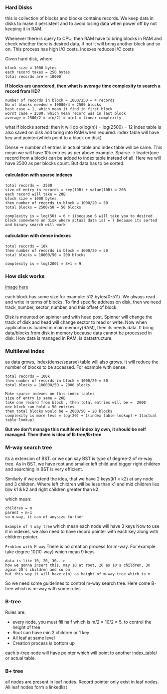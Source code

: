### Hard Disks
this is collection of blocks and blocks contains records. We keep data in disks to make it persistent and to avoid losing data when power off by not keeping it in RAM.

Whenever there is query to CPU, then RAM have to bring blocks in RAM and check whether there is desired data, if not it will bring another block and so on. This process has high I/O costs. Indexes reduces I/O costs

Given hard disk, where 
```
block size = 1000 bytes
each record takes = 250 bytes
total records are = 10000
```
**If blocks are unordered, then what is average time complexity to search a record from HD?**

```
number of records in block = 1000/250 = 4 records
No of blocks needed = 10000/4 = 2500 blocks 
best case = 1, which mean it find in first block
worst case = 2500, which mean record was in last block
average = 2500/2 = o(n/2) = o(n) = linear complexity
```

what if blocks sorted: then it will do o(log(n)) = log(2500) = 12
Index table is also saved on disk and bring into RAM when required. Index table will have key and pointer(which point to a block on disk)

Dense -> number of entries in actual table and index table will be same. This mean we will have 10k entries as per above example.
Sparse -> leader(one record from a block) can be added to index table instead of all. Here we will have 2500 as per blocks count. But data has to be sorted.

#### calculation with sparse indexes
```
total records =  2500
size of entry in records = key(10B) + value(10B) = 20B
each record will take = 20B
block size = 1000 bytes
then number of records in block = 1000/20 = 50
total blocks = 2500/50 = 50 blocks

complexity is = log(50) = 6 + 1(because 6 will take you to desired block somewhere on disk where actual data is) = 7 because its sorted and binary search will work  
```

#### calculation with dense indexes

```
total records = 10k
then number of records in block = 1000/20 = 50
total blocks = 10000/50 = 200 blocks

complexity is = log(200) = 8+1 = 9
```

### How disk works
[image here](https://drive.google.com/file/d/1-RPD4OcvAOd5yEQNeO4HPh5A7DMiX0zb/view)

each block has some size for example: 512 bytes(0-511). We always read and write in terms of blocks.
To find specific address on disk, then we need track_number, sector_number, and this offset of block.

Disk is mounted on spinner and with head post. Spinner will change the track of disk and head will change sector to read or write.
Now when application is loaded in main memory(RAM), then its needs data. It bring data/blocks from disk in memory because data cannot be processed in disk. How data is managed in RAM, is datastructure.

### Multilevel index
as data grows, index(dense/sparse) table will also grows. It will reduce the number of blocks to be accessed. For example with dense: 

```
total records = 100k
then number of records in block = 1000/20 = 50
total blocks = 100000/50 = 2000 blocks

Make sparse indexes on this index table:
size of entry is same = 20B
take one record from block , then total entries will be =  2000
one block can hold = 50 entries
then total blocks would be = 2000/50 = 20 blocks
complexity is more less = log(20) + 1(index table lookup) + 1(actual table lookup)
```
**But we don't manage this multilevel index by own, it should be self managed. Then there is idea of B-tree/B+tree**

### M-way search tree 
its a extension of BST. or we can say BST is type of degree-2 of m-way tree. As in BST, we have root and smaller left child and bigger right children and searching in BST is very efficient.

Similarly if we extend the idea, that we have 2 keys(k1 < k2) at any node  and 3 children. Where left children will be less than k1 and mid children lies b\w k1 & k2 and right children greater than k2.

which mean:
```
children = m
parent = m-1
so m-way, it can of anysize further
```

`Example of 4 way tree` which mean each node will have 3 keys
Now to use it in indexes, we also need to have record pointer with each key along with children pointer.

`Problem with M-way`
There is no creation process for m-way. For example take degree 10(10-way) which mean 9 keys
```
data is like 10, 20, 30...n
how we gonna insert this, may 10 at root, 20 as 10's children, 30 again 20's children and so on
but this way it will have o(n) as height of m-way tree which is n 
```

So we need some guidelines to control m-way search tree. Here come B-tree which is m-way with some rules

### B-tree
Rules are:

- every node, you must fill half which is m/2 = 10/2 = 5, to control the height of tree 
- Root can have min 2 children or 1 key
- All leaf at same level
- Creation process is bottom up

each b-tree node will have pointer which will point to another index_table/ or actual table.

### B+ tree
all nodes are present in leaf nodes. Record pointer only exist in leaf nodes. All leaf nodes form a linkedlist